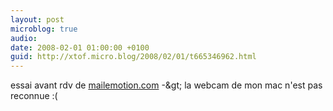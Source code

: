 ```yaml
---
layout: post
microblog: true
audio: 
date: 2008-02-01 01:00:00 +0100
guid: http://xtof.micro.blog/2008/02/01/t665346962.html
---
```

essai avant rdv de [mailemotion.com](http://mailemotion.com/) -&amp;gt; la webcam de mon mac n'est pas reconnue :(
